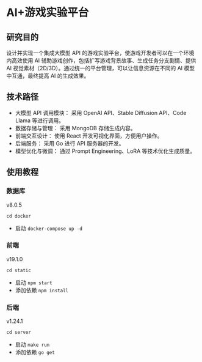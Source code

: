 # AI+游戏实验平台

## 研究目的

设计并实现一个集成大模型 API 的游戏实验平台，使游戏开发者可以在一个环境内高效使用 AI 辅助游戏创作，包括扩写游戏背景故事、生成任务分支剧情、提供 AI 视觉素材（2D/3D）。通过统一的平台管理，可以让信息资源在不同的 AI 模型中互通，最终提高 AI 的生成效果。

## 技术路径

- 大模型 API 调用模块：
  采用 OpenAI API、Stable Diffusion API、Code Llama 等进行调用。
- 数据存储与管理：
  采用 MongoDB 存储生成内容。
- 前端交互设计：
  使用 React 开发可视化界面，方便用户操作。
- 后端服务：
  采用 Go 进行 API 服务器的开发。
- 模型优化与微调：
  通过 Prompt Engineering、LoRA 等技术优化生成质量。

## 使用教程

### 数据库

v8.0.5

`cd docker`

- 启动 `docker-compose up -d`

### 前端

v19.1.0

`cd static`

- 启动 `npm start`
- 添加依赖 `npm install`

### 后端

v1.24.1

`cd server`

- 启动 `make run`
- 添加依赖 `go get`
